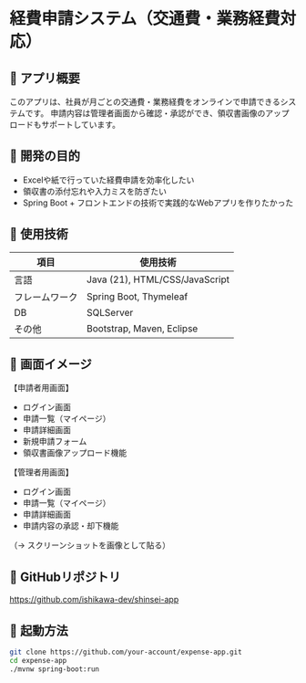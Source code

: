 # 経費申請システム（交通費・業務経費対応）

## 🌟 アプリ概要

このアプリは、社員が月ごとの交通費・業務経費をオンラインで申請できるシステムです。
申請内容は管理者画面から確認・承認ができ、領収書画像のアップロードもサポートしています。

## 🎯 開発の目的

- Excelや紙で行っていた経費申請を効率化したい
- 領収書の添付忘れや入力ミスを防ぎたい
- Spring Boot + フロントエンドの技術で実践的なWebアプリを作りたかった

## 🔧 使用技術

| 項目         | 使用技術                       |
|--------------|--------------------------------|
| 言語         | Java (21), HTML/CSS/JavaScript |
| フレームワーク | Spring Boot, Thymeleaf          |
| DB           | SQLServer                          |
| その他       | Bootstrap, Maven, Eclipse       |

## 📸 画面イメージ

【申請者用画面】
- ログイン画面
- 申請一覧（マイページ）  
- 申請詳細画面
- 新規申請フォーム  
- 領収書画像アップロード機能

【管理者用画面】
- ログイン画面
- 申請一覧（マイページ）
- 申請詳細画面
- 申請内容の承認・却下機能

（→ スクリーンショットを画像として貼る）

## 🔗 GitHubリポジトリ

https://github.com/ishikawa-dev/shinsei-app

## 🚀 起動方法

```bash
git clone https://github.com/your-account/expense-app.git
cd expense-app
./mvnw spring-boot:run